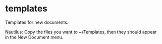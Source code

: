 templates
=========

Templates for new documents.

Nautilus:
Copy the files you want to ~/Templates, then they should appear in the New Document menu.
